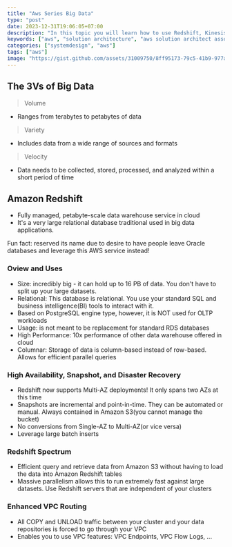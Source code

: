 ```yaml
---
title: "Aws Series Big Data"
type: "post"
date: 2023-12-31T19:06:05+07:00
description: "In this topic you will learn how to use Redshift, Kinesis, ..."
keywords: ["aws", "solution architecture", "aws solution architect associate"]
categories: ["systemdesign", "aws"]
tags: ["aws"]
image: "https://gist.github.com/assets/31009750/8ff95173-79c5-41b9-977a-93a641c614f7"
---
```


## The 3Vs of Big Data

> Volume

- Ranges from terabytes to petabytes of data

> Variety

- Includes data from a wide range of sources and formats

> Velocity

- Data needs to be collected, stored, processed, and analyzed within a short period of time

## Amazon Redshift

- Fully managed, petabyte-scale data warehouse service in cloud
- It's a very large relational database traditional used in big data applications.

Fun fact: reserved its name due to desire to have people leave Oracle databases and leverage this AWS service instead!

### Oview and Uses

- Size: incredibly big - it can hold up to 16 PB of data. You don't have to split up your large datasets.
- Relational: This database is relational. You use your standard SQL and business intelligence(BI) tools to interact with it.
- Based on PostgreSQL engine type, however, it is NOT used for OLTP workloads
- Usage: is not meant to be replacement for standard RDS databases
- High Performance: 10x performance of other data warehouse offered in cloud
- Columnar: Storage of data is column-based instead of row-based. Allows for efficient parallel queries

### High Availability, Snapshot, and Disaster Recovery

- Redshift now supports Multi-AZ deployments! It only spans two AZs at this time
- Snapshots are incremental and point-in-time. They can be automated or manual. Always contained in Amazon S3(you cannot manage the bucket)
- No conversions from Single-AZ to Multi-AZ(or vice versa)
- Leverage large batch inserts

### Redshift Spectrum

- Efficient query and retrieve data from Amazon S3 without having to load the data into Amazon Redshift tables
- Massive parallelism allows this to run extremely fast against large datasets. Use Redshift servers that are independent of your clusters

### Enhanced VPC Routing

- All COPY and UNLOAD traffic between your cluster and your data repositories is forced to go through your VPC
- Enables you to use VPC features: VPC Endpoints, VPC Flow Logs, ...
